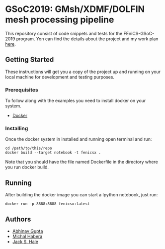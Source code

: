 # GSoC2019: GMsh/XDMF/DOLFIN mesh processing pipeline

This repository consist of code snippets and tests for the FEniCS-GSoC-2019 program. Yon can find the details about the project and my work plan [here](https://github.com/iitrabhi/GSoC2019/blob/master/PROPOSAL.md).

## Getting Started

These instructions will get you a copy of the project up and running on your local machine for development and testing purposes. 

### Prerequisites

To follow along with the examples you need to install docker on your system.
* [Docker](https://www.docker.com/products/docker-desktop)

### Installing

Once the docker system in installed and running open terminal and run:

```
cd /path/to/this/repo
docker build --target notebook -t fenicsx .
```

Note that you should have the file named Dockerfile in the directory where you run docker build.

## Running

After building the docker image you can start a Ipython notebook, just run:

```
docker run -p 8888:8888 fenicsx:latest
``` 

## Authors

* [Abhinav Gupta](https://github.com/iitrabhi)
* [Michal Habera](https://github.com/michalhabera)
* [Jack S. Hale](https://github.com/jhale)
